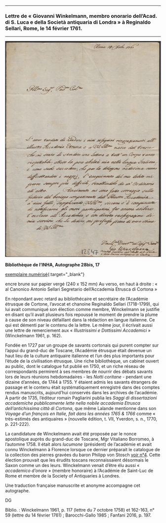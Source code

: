 ***
### **Lettre de « Giovanni Winkelmann, membro onorario dell’Acad. di S. Luca e della Società antiquaria di Londra » à Reginaldo Sellari, Rome, le 14 février 1761.**

-------------------------

![Branching](./img/doc10/doc10_1.jpg)

**Bibliothèque de l’INHA, Autographe 28bis, 17**

[exemplaire numérisé](https://agorha.inha.fr/inhaprod/ark:/54721/00521717){:target="_blank"}

encre brune sur papier vergé (240 x  152 mm)
Au verso, en haut à droite : « al Canonico Antonio Sellari Segretario dell’Accademia Etrusca di Cortona »

En répondant avec retard au bibliothécaire et secrétaire de l’Académie étrusque de Cortone, l’avocat et chanoine Reginaldo Sellari (1718-1799), qui lui avait communiqué son élection comme membre, Winckelmann se justifie en disant qu’il avait plusieurs fois repoussé le moment de prendre la plume à cause de son niveau défaillant dans la rédaction en langue italienne. Ce qui est démenti par le contenu de la lettre. Le même jour, il écrivait aussi une lettre de remerciement aux « _Illustrissimi e Dottissimi Accademici_ » (Winckelmann 1961, p. 162).

Fondée en 1727 par un groupe de savants cortonais qui purent compter sur l’appui du grand-duc de Toscane, l’Académie étrusque était devenue un haut lieu de la culture antiquaire italienne et l’un des plus importants pour l’étude de la civilisation étrusque. Une riche bibliothèque, un cabinet ouvert au public, dont le catalogue fut publié en 1750, et un riche réseau de correspondants permirent à ses membres de nourrir des débats savants lors de leurs réunions hebdomadaires - les _Notti coritane_ - pendant une dizaine d’années, de 1744 à 1755. Y étaient admis les savants étrangers de passage et le contenu était systématiquement enregistré dans des comptes rendus manuscrits, aujourd’hui conservés dans les archives de l’académie. À partir de 1735, l’éditeur romain Pagliarini publia les _Saggi di dissertazioni accademiche pubblicamente lette nella nobile accademia Etrusca dell’antichissima città di Cortona_, que même Lalande mentionne dans son _Voyage d’un françois en Italie, fait dans les années 1765 & 1766_ comme « très-estimés des antiquaires » (nouvelle édition, t. VII, Yverdon, s. n., 1770, p. 221-222).

La candidature de Winckelmann avait été proposée par le nonce apostolique auprès du grand-duc de Toscane, Mgr Vitaliano Borromeo, à l’automne 1758. Il était alors _lucumone_ (président) de l’académie et avait connu Winckelmann à Florence lorsque ce dernier préparait le catalogue de la collection des pierres gravées du baron Philipp von Stosch [voir n°4](./document4.md). Cette élection prouvait que les érudits toscans reconnaissaient désormais le Saxon comme un des leurs. Winckelmann venait d’être élu aussi « _accademico d’onore_ » (membre honoraire) à l’Académie de Saint-Luc de Rome et membre de la Society of Antiquaries à Londres.

Une traduction française manuscrite et anonyme accompagne cet autographe.

DG

Biblio. : Winckelmann 1961, p. 117 (lettre du 7 octobre 1758) et 162-163, n° 59 (lettre du 14 février 1761) ; Barocchi-Gallo 1985 ; Fanfani 2016, p. 197.
